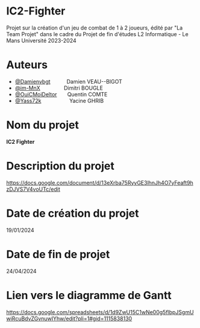 # IC2-Fighter

Projet sur la création d'un jeu de combat de 1 à 2 joueurs, édité par "La Team Projet" dans le cadre du Projet de fin d'études L2 Informatique - Le Mans Université 2023-2024

# Auteurs

- [@Damienvbgt](https://github.com/Damienvbgt) &nbsp; &nbsp; &nbsp; &nbsp; &nbsp; Damien VEAU--BIGOT
- [@im-MnX](https://github.com/im-MnX) &nbsp; &nbsp; &nbsp; &nbsp; &nbsp; &nbsp; &nbsp; &nbsp;Dimitri BOUGLE
- [@OuiCMoiDeltor](https://github.com/OuiCMoiDeltor) &nbsp; &nbsp; &nbsp; Quentin COMTE
- [@Yass72k](https://github.com/Yass72k) &nbsp; &nbsp; &nbsp; &nbsp; &nbsp; &nbsp; &nbsp; &nbsp; &nbsp; Yacine GHRIB

# Nom du projet

<strong>IC2 Fighter</strong>

# Description du projet

https://docs.google.com/document/d/13eXrba75RyvGE3lhnJh4O7yFeaft9hzDJVS7V4voUTc/edit

# Date de création du projet

19/01/2024

# Date de fin de projet

24/04/2024

# Lien vers le diagramme de Gantt
https://docs.google.com/spreadsheets/d/1d9ZwU15C1wNe00g5flbpJSgmUwiRcuBdvZGvnuwIYhw/edit?pli=1#gid=1115838130
